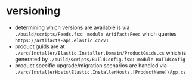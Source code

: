 # versioning
- determining which versions are available is via `./build/scripts/Feeds.fsx: module ArtifactsFeed` which queries `https://artifacts-api.elastic.co/v1`
- product guids are at `./src/Installer/Elastic.Installer.Domain/ProductGuids.cs` which is generated by `./build/scripts/BuildConfig.fsx: module BuildConfig`
- product specific upgrade/migration scenarios are handled via `./src/InstallerHosts\Elastic.InstallerHosts.[ProductName]\App.cs`
